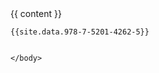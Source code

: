 <!DOCTYPE html>
<html>
    <head>
	<meta charset="utf-8">
	<meta http-equiv="Content-Language" content="zh-cn">
	<meta http-equiv="Content-Type" content="text/html; charset=UTF-8" />
	<meta http-equiv="X-UA-Compatible" content="IE=edge,chrome=1">
	<meta name="viewport" content="width=device-width,initial-scale=1.0, minimum-scale=1.0, maximum-scale=1.0, user-scalable=no"/>
	<title></title>
	<link rel="stylesheet" href="" />
	</head>
    <body>
    	{{ content }}



	{{site.data.978-7-5201-4262-5}}


    </body>


</html>